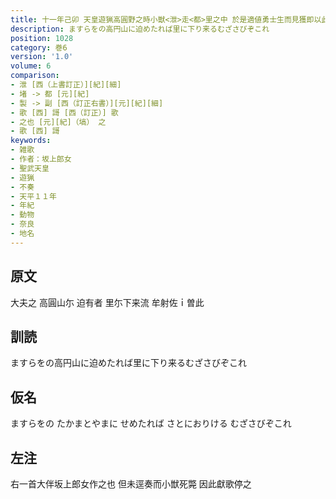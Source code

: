 ```yaml
---
title: 十一年己卯 天皇遊猟高圓野之時小獣<泄>走<都>里之中 於是適値勇士生而見獲即以此獣獻上御在所<副>歌一首 [獣名俗曰牟射佐妣]
description: ますらをの高円山に迫めたれば里に下り来るむざさびぞこれ
position: 1028
category: 巻6
version: '1.0'
volume: 6
comparison:
- 泄 [西（上書訂正）][紀][細]
- 堵 -> 都 [元][紀]
- 製 -> 副 [西（訂正右書）][元][紀][細]
- 歌 [西] 謌 [西（訂正）] 歌
- 之也 [元][紀]（塙） 之
- 歌 [西] 謌
keywords:
- 雑歌
- 作者：坂上郎女
- 聖武天皇
- 遊猟
- 不奏
- 天平１１年
- 年紀
- 動物
- 奈良
- 地名
---
```


## 原文

大夫之 高圓山尓 迫有者 里尓下来流 牟射佐ｉ曽此

## 訓読

ますらをの高円山に迫めたれば里に下り来るむざさびぞこれ

## 仮名

ますらをの たかまとやまに せめたれば さとにおりける むざさびぞこれ

## 左注

右一首大伴坂上郎女作之也 但未逕奏而小獣死斃 因此獻歌停之

